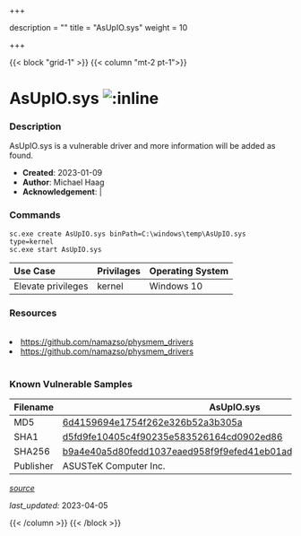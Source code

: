 +++

description = ""
title = "AsUpIO.sys"
weight = 10

+++


{{< block "grid-1" >}}
{{< column "mt-2 pt-1">}}


# AsUpIO.sys ![:inline](/images/twitter_verified.png) 


### Description

AsUpIO.sys is a vulnerable driver and more information will be added as found.

- **Created**: 2023-01-09
- **Author**: Michael Haag
- **Acknowledgement**:  | [](https://twitter.com/)

### Commands

```
sc.exe create AsUpIO.sys binPath=C:\windows\temp\AsUpIO.sys type=kernel
sc.exe start AsUpIO.sys
```

| Use Case | Privilages | Operating System | 
|:---- | ---- | ---- |
| Elevate privileges | kernel | Windows 10 |

### Resources
<br>
<li><a href=" https://github.com/namazso/physmem_drivers"> https://github.com/namazso/physmem_drivers</a></li>
<li><a href="https://github.com/namazso/physmem_drivers">https://github.com/namazso/physmem_drivers</a></li>
<br>

### Known Vulnerable Samples

| Filename | AsUpIO.sys |
|:---- | ---- | 
| MD5 | <a href="https://www.virustotal.com/gui/file/6d4159694e1754f262e326b52a3b305a">6d4159694e1754f262e326b52a3b305a</a> |
| SHA1 | <a href="https://www.virustotal.com/gui/file/d5fd9fe10405c4f90235e583526164cd0902ed86">d5fd9fe10405c4f90235e583526164cd0902ed86</a> |
| SHA256 | <a href="https://www.virustotal.com/gui/file/b9a4e40a5d80fedd1037eaed958f9f9efed41eb01ada73d51b5dcd86e27e0cbf">b9a4e40a5d80fedd1037eaed958f9f9efed41eb01ada73d51b5dcd86e27e0cbf</a> |
| Publisher | ASUSTeK Computer Inc. || Signature | ASUSTeK Computer Inc., VeriSign Class 3 Code Signing 2009-2 CA, VeriSign Class 3 Public Primary CA   |


[*source*](https://github.com/magicsword-io/LOLDrivers/tree/main/yaml/asupio.sys.yml)

*last_updated:* 2023-04-05








{{< /column >}}
{{< /block >}}
